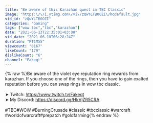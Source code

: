 ```yaml
---
title: "Be aware of this Karazhan quest in TBC Classic"
image: "https:\/\/i.ytimg.com\/vi\/zQwYLTB0OZI\/hqdefault.jpg"
vid_id: "zQwYLTB0OZI"
categories: "Gaming"
tags: ["wow tbc","tbc","karazhan"]
date: "2021-06-13T22:35:01+03:00"
vid_date: "2021-06-10T06:28:24Z"
duration: "PT1M5S"
viewcount: "8167"
likeCount: "179"
dislikeCount: "6"
channel: "Fakeqt"
---
```

{% raw %}Be aware of the violet eye reputation ring rewards from karazhan. If you choose one of the rings, then you have to gain exalted reputation before you can swap rings in wow tbc classic.<br /><br />➤ Twitch: <a rel="nofollow" target="blank" href="https://www.twitch.tv/Fakeqt​​​​​">https://www.twitch.tv/Fakeqt​​​​​</a><br />➤ My Discord: <a rel="nofollow" target="blank" href="https://discord.gg/HkVjZR5CRA">https://discord.gg/HkVjZR5CRA</a><br /><br />#TBC​​ #WOW​​ #BurningCrusade​​ #classic​​ #tbcclassic​​ #warcraft​​ #worldofwarcraft​​ #prepatch #goldfarming{% endraw %}
